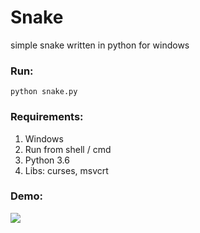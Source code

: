 # Snake
simple snake written in python for windows

### Run:
`python snake.py`

### Requirements:
1) Windows
2) Run from shell / cmd
3) Python 3.6
4) Libs: curses, msvcrt

### Demo:
![](https://camo.githubusercontent.com/251b8d8cfde173c0c61af578fe1d799fa5575203/68747470733a2f2f696d322e657a6769662e636f6d2f746d702f657a6769662d322d6630613434366436393263392e676966)
